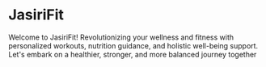 # JasiriFit
Welcome to JasiriFit! Revolutionizing your wellness and fitness with personalized workouts, nutrition guidance, and holistic well-being support. Let's embark on a healthier, stronger, and more balanced journey together
